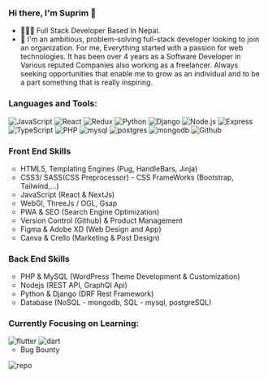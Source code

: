 ### Hi there, I'm Suprim 👋
- 👩🏻‍💻 Full Stack Developer Based In Nepal.
- 🌱 I'm an ambitious, problem-solving full-stack developer looking to join an organization. For me, Everything started with a passion for web technologies. It has been over 4 years as a Software Developer in Various reputed Companies also working as a freelancer. Always seeking opportunities that enable me to grow as an individual and to be a part something that is really inspiring.


### Languages and Tools:

<p>
 <img src="https://img.shields.io/badge/JavaScript-F7DF1E?style=for-the-badge&logo=javascript&logoColor=black" alt="JavaScript">
 <img src="https://img.shields.io/badge/React-20232A?style=for-the-badge&logo=react&logoColor=61DAFB" alt="React">
 <img src="https://img.shields.io/badge/Redux-593D88?style=for-the-badge&logo=redux&logoColor=white" alt="Redux">
 <img src="https://img.shields.io/badge/Python-14354C?style=for-the-badge&logo=python&logoColor=white" alt="Python">
  <img src="https://img.shields.io/badge/Django-092E20?style=for-the-badge&logo=django&logoColor=white" alt="Django">
 <img src="https://img.shields.io/badge/Node.js-43853D?style=for-the-badge&logo=node.js&logoColor=white" alt="Node.js">
 <img src="https://img.shields.io/badge/Express.js-404D59?style=for-the-badge" alt="Express">
 <img src="https://img.shields.io/badge/TypeScript-007ACC?style=for-the-badge&logo=typescript&logoColor=white" alt="TypeScript">
 <img src="https://img.shields.io/badge/PHP-777BB4?style=for-the-badge&logo=php&logoColor=white" alt="PHP">
 <img src="https://img.shields.io/badge/MySQL-00000F?style=for-the-badge&logo=mysql&logoColor=white" alt="mysql">
 <img src="https://img.shields.io/badge/PostgreSQL-316192?style=for-the-badge&logo=postgresql&logoColor=white" alt="postgres">
 <img src="https://img.shields.io/badge/MongoDB-4EA94B?style=for-the-badge&logo=mongodb&logoColor=white" alt="mongodb">
 <img src="https://img.shields.io/badge/GitHub-100000?style=for-the-badge&logo=github&logoColor=white" alt="Github">
</p>

<p align="left">  
 <ul style="list-style:none;padding:0rem;">
       <li>
        <h3>Front End Skills</h3>
         <ul>
           <li>HTML5, Templating Engines (Pug, HandleBars, Jinja)</li>
           <li>CSS3/ SASS(CSS Preprocessor) -  CSS FrameWorks (Bootstrap, Tailwind,...)</li>
           <li>JavaScript (React & NextJs)</li>
           <li>WebGl, ThreeJs / OGL, Gsap</li>
           <li>PWA & SEO (Search Engine Optimization)</li>
           <li>Version Control (Github) & Product Management </li>
           <li>Figma & Adobe XD (Web Design and App) </li>
           <li>Canva & Crello (Marketing & Post Design) </li>
         </ul>
       </li>
       <li>
        <h3>Back End Skills</h3>
         <ul>
           <li>PHP & MySQL (WordPress Theme Development & Customization)</li>
           <li>Nodejs (REST API, GraphQl Api)</li>
           <li>Python & Django (DRF Rest Framework)</li>
           <li>Database (NoSQL - mongodb, SQL - mysql, postgreSQL)</li>
        </ul>
       </li>
   </ul>
    <ul style="list-style:none;padding:0rem;">
       <li>
        <h3>Currently Focusing on Learning: </h3>
        <img src="https://img.shields.io/badge/Flutter-02569B?style=for-the-badge&logo=flutter&logoColor=white" alt="flutter">
        <img src="https://img.shields.io/badge/Dart-0175C2?style=for-the-badge&logo=dart&logoColor=white" alt="dart">
       <ul>
           <li>Bug Bounty</li>
        </ul>
       </li>
   </ul>
</p>

<img src="https://github-readme-stats.vercel.app/api?username=suprim12&theme=blue-green" alt="repo">


[website]: https://suprimgolay.com.np
